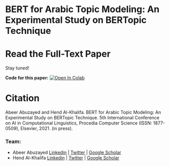 # BERT for Arabic Topic Modeling: An Experimental Study on BERTopic Technique

# Read the Full-Text Paper

Stay tuned!

**Code for this paper:** [![Open In Colab](https://colab.research.google.com/assets/colab-badge.svg)](https://colab.research.google.com/drive/1OT_wcYKpKS73uR6y7IVYjJVxaP-C1H3k?usp=sharing)
# Citation
Abeer Abuzayed and Hend Al-Khalifa. BERT for Arabic Topic Modeling: An Experimental Study on BERTopic Technique. 5th International Conference on AI in Computational Linguistics, Procedia Computer Science (ISSN: 1877-0509), Elsevier, 2021. (in press).

### Team:
- Abeer Abuzayed [Linkedin](https://www.linkedin.com/in/abeer-abuzayed/) | [Twitter](https://twitter.com/aabuzayed1) | [Google Scholar](https://scholar.google.com/citations?user=sa52NEgAAAAJ&hl=en)
- Hend Al-Khalifa [Linkedin](https://www.linkedin.com/in/hendalkhalifa/) | [Twitter](https://twitter.com/hend_alkhalifa) | [Google Scholar](https://scholar.google.com/citations?user=4_41y40AAAAJ)
